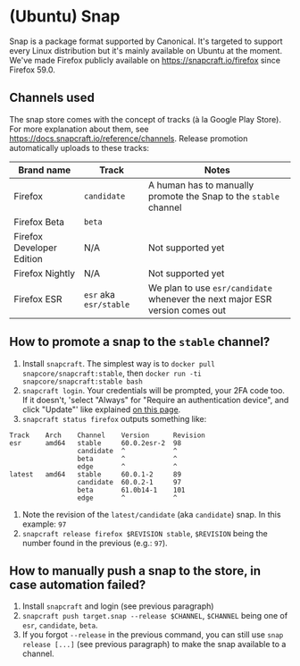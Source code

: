 # (Ubuntu) Snap

Snap is a package format supported by Canonical. It's targeted to support every Linux distribution but it's mainly available on Ubuntu at the moment. We've made Firefox publicly available on https://snapcraft.io/firefox since Firefox 59.0.


## Channels used

The snap store comes with the concept of tracks (à la Google Play Store). For more explanation about them, see https://docs.snapcraft.io/reference/channels. Release promotion automatically uploads to these tracks:

| Brand name              | Track        | Notes |
| ----------------------- | ------------ | ----- |
| Firefox                 | `candidate`  | A human has to manually promote the Snap to the `stable` channel |
| Firefox Beta            | `beta`       |       |
| Firefox Developer Edition | N/A        | Not supported yet |
| Firefox Nightly         | N/A          | Not supported yet |
| Firefox ESR             | `esr` aka `esr/stable` | We plan to use `esr/candidate` whenever the next major ESR version comes out | 


## How to promote a snap to the `stable` channel?

1. Install `snapcraft`. The simplest way is to `docker pull snapcore/snapcraft:stable`, then `docker run -ti snapcore/snapcraft:stable bash`
1. `snapcraft login`. Your credentials will be prompted, your 2FA code too. If it doesn't, 'select "Always" for "Require an authentication device", and click "Update"' like explained [on this page](https://help.ubuntu.com/community/SSO/FAQs/2FA#How_do_I_add_a_new_authentication_device_and_start_using_2-factor_authentication.3F).
1. `snapcraft status firefox` outputs something like:
```
Track    Arch    Channel    Version      Revision
esr      amd64   stable     60.0.2esr-2  98
                 candidate  ^            ^
                 beta       ^            ^
                 edge       ^            ^
latest   amd64   stable     60.0.1-2     89
                 candidate  60.0.2-1     97
                 beta       61.0b14-1    101
                 edge       ^            ^
```
1. Note the revision of the `latest/candidate` (aka `candidate`) snap. In this example: `97`
1. `snapcraft release firefox $REVISION stable`, `$REVISION` being the number found in the previous (e.g.: `97`).

## How to manually push a snap to the store, in case automation failed?

1. Install `snapcraft` and login (see previous paragraph)
1. `snapcraft push target.snap --release $CHANNEL`, `$CHANNEL` being one of `esr`, `candidate`, `beta`.
1. If you forgot `--release` in the previous command, you can still use `snap release [...]` (see previous paragraph) to make the snap available to a channel.
